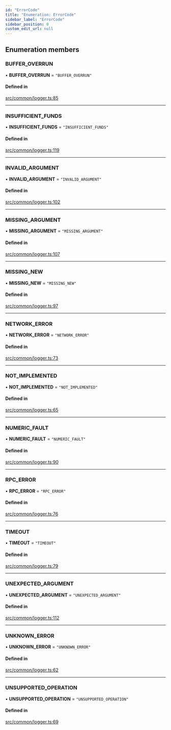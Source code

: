 ```yaml
---
id: "ErrorCode"
title: "Enumeration: ErrorCode"
sidebar_label: "ErrorCode"
sidebar_position: 0
custom_edit_url: null
---
```


## Enumeration members

### BUFFER\_OVERRUN

• **BUFFER\_OVERRUN** = `"BUFFER_OVERRUN"`

#### Defined in

[src/common/logger.ts:85](https://github.com/alpha-defi/raydium-sdk/blob/7094668/src/common/logger.ts#L85)

___

### INSUFFICIENT\_FUNDS

• **INSUFFICIENT\_FUNDS** = `"INSUFFICIENT_FUNDS"`

#### Defined in

[src/common/logger.ts:119](https://github.com/alpha-defi/raydium-sdk/blob/7094668/src/common/logger.ts#L119)

___

### INVALID\_ARGUMENT

• **INVALID\_ARGUMENT** = `"INVALID_ARGUMENT"`

#### Defined in

[src/common/logger.ts:102](https://github.com/alpha-defi/raydium-sdk/blob/7094668/src/common/logger.ts#L102)

___

### MISSING\_ARGUMENT

• **MISSING\_ARGUMENT** = `"MISSING_ARGUMENT"`

#### Defined in

[src/common/logger.ts:107](https://github.com/alpha-defi/raydium-sdk/blob/7094668/src/common/logger.ts#L107)

___

### MISSING\_NEW

• **MISSING\_NEW** = `"MISSING_NEW"`

#### Defined in

[src/common/logger.ts:97](https://github.com/alpha-defi/raydium-sdk/blob/7094668/src/common/logger.ts#L97)

___

### NETWORK\_ERROR

• **NETWORK\_ERROR** = `"NETWORK_ERROR"`

#### Defined in

[src/common/logger.ts:73](https://github.com/alpha-defi/raydium-sdk/blob/7094668/src/common/logger.ts#L73)

___

### NOT\_IMPLEMENTED

• **NOT\_IMPLEMENTED** = `"NOT_IMPLEMENTED"`

#### Defined in

[src/common/logger.ts:65](https://github.com/alpha-defi/raydium-sdk/blob/7094668/src/common/logger.ts#L65)

___

### NUMERIC\_FAULT

• **NUMERIC\_FAULT** = `"NUMERIC_FAULT"`

#### Defined in

[src/common/logger.ts:90](https://github.com/alpha-defi/raydium-sdk/blob/7094668/src/common/logger.ts#L90)

___

### RPC\_ERROR

• **RPC\_ERROR** = `"RPC_ERROR"`

#### Defined in

[src/common/logger.ts:76](https://github.com/alpha-defi/raydium-sdk/blob/7094668/src/common/logger.ts#L76)

___

### TIMEOUT

• **TIMEOUT** = `"TIMEOUT"`

#### Defined in

[src/common/logger.ts:79](https://github.com/alpha-defi/raydium-sdk/blob/7094668/src/common/logger.ts#L79)

___

### UNEXPECTED\_ARGUMENT

• **UNEXPECTED\_ARGUMENT** = `"UNEXPECTED_ARGUMENT"`

#### Defined in

[src/common/logger.ts:112](https://github.com/alpha-defi/raydium-sdk/blob/7094668/src/common/logger.ts#L112)

___

### UNKNOWN\_ERROR

• **UNKNOWN\_ERROR** = `"UNKNOWN_ERROR"`

#### Defined in

[src/common/logger.ts:62](https://github.com/alpha-defi/raydium-sdk/blob/7094668/src/common/logger.ts#L62)

___

### UNSUPPORTED\_OPERATION

• **UNSUPPORTED\_OPERATION** = `"UNSUPPORTED_OPERATION"`

#### Defined in

[src/common/logger.ts:69](https://github.com/alpha-defi/raydium-sdk/blob/7094668/src/common/logger.ts#L69)
